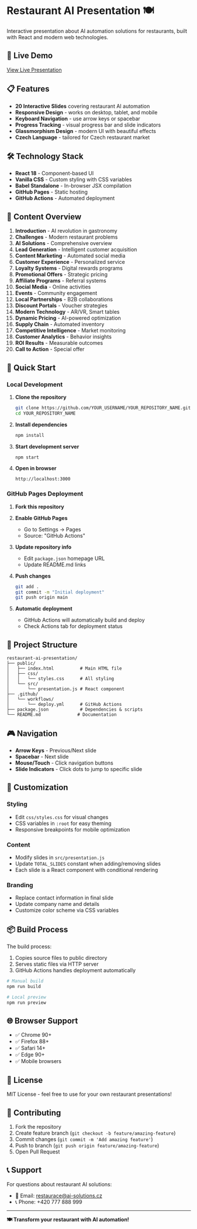 # Restaurant AI Presentation 🍽️

Interactive presentation about AI automation solutions for restaurants, built with React and modern web technologies.

## 🚀 Live Demo

[View Live Presentation](https://YOUR_USERNAME.github.io/YOUR_REPOSITORY_NAME)

## 📋 Features

- **20 Interactive Slides** covering restaurant AI automation
- **Responsive Design** - works on desktop, tablet, and mobile
- **Keyboard Navigation** - use arrow keys or spacebar
- **Progress Tracking** - visual progress bar and slide indicators
- **Glassmorphism Design** - modern UI with beautiful effects
- **Czech Language** - tailored for Czech restaurant market

## 🛠️ Technology Stack

- **React 18** - Component-based UI
- **Vanilla CSS** - Custom styling with CSS variables
- **Babel Standalone** - In-browser JSX compilation
- **GitHub Pages** - Static hosting
- **GitHub Actions** - Automated deployment

## 📱 Content Overview

1. **Introduction** - AI revolution in gastronomy
2. **Challenges** - Modern restaurant problems
3. **AI Solutions** - Comprehensive overview
4. **Lead Generation** - Intelligent customer acquisition
5. **Content Marketing** - Automated social media
6. **Customer Experience** - Personalized service
7. **Loyalty Systems** - Digital rewards programs
8. **Promotional Offers** - Strategic pricing
9. **Affiliate Programs** - Referral systems
10. **Social Media** - Online activities
11. **Events** - Community engagement
12. **Local Partnerships** - B2B collaborations
13. **Discount Portals** - Voucher strategies
14. **Modern Technology** - AR/VR, Smart tables
15. **Dynamic Pricing** - AI-powered optimization
16. **Supply Chain** - Automated inventory
17. **Competitive Intelligence** - Market monitoring
18. **Customer Analytics** - Behavior insights
19. **ROI Results** - Measurable outcomes
20. **Call to Action** - Special offer

## 🚀 Quick Start

### Local Development

1. **Clone the repository**
   ```bash
   git clone https://github.com/YOUR_USERNAME/YOUR_REPOSITORY_NAME.git
   cd YOUR_REPOSITORY_NAME
   ```

2. **Install dependencies**
   ```bash
   npm install
   ```

3. **Start development server**
   ```bash
   npm start
   ```

4. **Open in browser**
   ```
   http://localhost:3000
   ```

### GitHub Pages Deployment

1. **Fork this repository**

2. **Enable GitHub Pages**
   - Go to Settings → Pages
   - Source: "GitHub Actions"

3. **Update repository info**
   - Edit `package.json` homepage URL
   - Update README.md links

4. **Push changes**
   ```bash
   git add .
   git commit -m "Initial deployment"
   git push origin main
   ```

5. **Automatic deployment**
   - GitHub Actions will automatically build and deploy
   - Check Actions tab for deployment status

## 📁 Project Structure

```
restaurant-ai-presentation/
├── public/
│   ├── index.html          # Main HTML file
│   ├── css/
│   │   └── styles.css      # All styling
│   └── src/
│       └── presentation.js # React component
├── .github/
│   └── workflows/
│       └── deploy.yml      # GitHub Actions
├── package.json            # Dependencies & scripts
└── README.md              # Documentation
```

## 🎮 Navigation

- **Arrow Keys** - Previous/Next slide
- **Spacebar** - Next slide
- **Mouse/Touch** - Click navigation buttons
- **Slide Indicators** - Click dots to jump to specific slide

## 🎨 Customization

### Styling
- Edit `css/styles.css` for visual changes
- CSS variables in `:root` for easy theming
- Responsive breakpoints for mobile optimization

### Content
- Modify slides in `src/presentation.js`
- Update `TOTAL_SLIDES` constant when adding/removing slides
- Each slide is a React component with conditional rendering

### Branding
- Replace contact information in final slide
- Update company name and details
- Customize color scheme via CSS variables

## 📦 Build Process

The build process:
1. Copies source files to public directory
2. Serves static files via HTTP server
3. GitHub Actions handles deployment automatically

```bash
# Manual build
npm run build

# Local preview
npm run preview
```

## 🌐 Browser Support

- ✅ Chrome 90+
- ✅ Firefox 88+
- ✅ Safari 14+
- ✅ Edge 90+
- ✅ Mobile browsers

## 📄 License

MIT License - feel free to use for your own restaurant presentations!

## 🤝 Contributing

1. Fork the repository
2. Create feature branch (`git checkout -b feature/amazing-feature`)
3. Commit changes (`git commit -m 'Add amazing feature'`)
4. Push to branch (`git push origin feature/amazing-feature`)
5. Open Pull Request

## 📞 Support

For questions about restaurant AI solutions:
- 📧 Email: restaurace@ai-solutions.cz
- 📞 Phone: +420 777 888 999

---

**🍽️ Transform your restaurant with AI automation!**